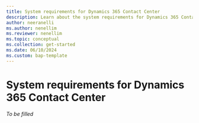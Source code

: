 ```yaml
---
title: System requirements for Dynamics 365 Contact Center
description: Learn about the system requirements for Dynamics 365 Contact Center.
author: neeranelli
ms.author: nenellim
ms.reviewer: nenellim
ms.topic: conceptual 
ms.collection: get-started
ms.date: 06/10/2024
ms.custom: bap-template
---
```


# System requirements for Dynamics 365 Contact Center

_To be filled_